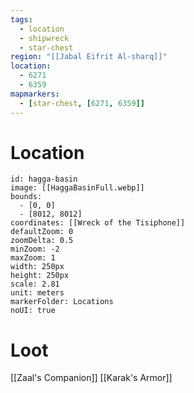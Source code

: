 ```yaml
---
tags:
  - location
  - shipwreck
  - star-chest
region: "[[Jabal Eifrit Al-sharq]]"
location:
  - 6271
  - 6359
mapmarkers:
  - [star-chest, [6271, 6359]]
---
```

# Location
```leaflet
id: hagga-basin
image: [[HaggaBasinFull.webp]]
bounds:
  - [0, 0]
  - [8012, 8012]
coordinates: [[Wreck of the Tisiphone]]
defaultZoom: 0
zoomDelta: 0.5
minZoom: -2
maxZoom: 1
width: 250px
height: 250px
scale: 2.81
unit: meters
markerFolder: Locations
noUI: true
```
# Loot
[[Zaal's Companion]]
[[Karak's Armor]]
